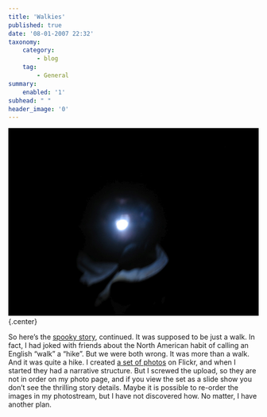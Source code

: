 ```yaml
---
title: 'Walkies'
published: true
date: '08-01-2007 22:32'
taxonomy:
    category:
        - blog
    tag:
        - General
summary:
    enabled: '1'
subhead: " "
header_image: '0'
---
```


![Dim photo of me holding a keychain LED in my teeth on the way down from a mountain hike](walkies.jpg){.center} 

So here’s the [spooky story](http://jeremycherfas.net/blog/spooky/), continued. It was supposed to be just a walk. In fact, I had joked with friends about the North American habit of calling an English “walk” a “hike”. But we were both wrong. It was more than a walk. And it was quite a hike. I created [a set of photos](https://www.flickr.com/gp/73529121@N00/j79RAk) on Flickr, and when I started they had a narrative structure. But I screwed the upload, so they are not in order on my photo page, and if you view the set as a slide show you don’t see the thrilling story details. Maybe it is possible to re-order the images in my photostream, but I have not discovered how. No matter, I have another plan.
